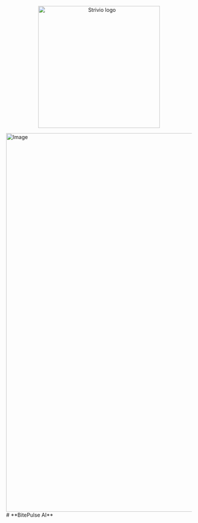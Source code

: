 <p align="center">
  <img src="https://github.com/user-attachments/assets/64d9919e-ff96-4588-ae68-75c3f22b160e" 
       alt="Strivio logo" width="330" height="330" />
</p>



<img width="1024" height="1024" alt="Image" src="https://github.com/user-attachments/assets/64d9919e-ff96-4588-ae68-75c3f22b160e" />
# **BitePulse AI**
